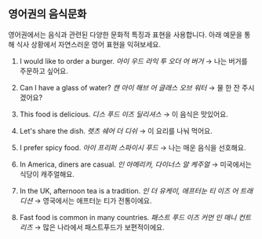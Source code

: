 ## 영어권의 음식문화

영어권에서는 음식과 관련된 다양한 문화적 특징과 표현을 사용합니다. 아래 예문을 통해 식사 상황에서 자연스러운 영어 표현을 익혀보세요.

1. I would like to order a burger.
   *아이 우드 라익 투 오더 어 버거*
   → 나는 버거를 주문하고 싶어요.

2. Can I have a glass of water?
   *캔 아이 해브 어 글래스 오브 워터*
   → 물 한 잔 주시겠어요?

3. This food is delicious.
   *디스 푸드 이즈 딜리셔스*
   → 이 음식은 맛있어요.

4. Let's share the dish.
   *렛츠 쉐어 더 디쉬*
   → 이 요리를 나눠 먹어요.

5. I prefer spicy food.
   *아이 프리퍼 스파이시 푸드*
   → 나는 매운 음식을 선호해요.

6. In America, diners are casual.
   *인 아메리카, 다이너스 알 케주얼*
   → 미국에서는 식당이 캐주얼해요.

7. In the UK, afternoon tea is a tradition.
   *인 더 유케이, 애프터눈 티 이즈 어 트래디션*
   → 영국에서는 애프터눈 티가 전통이에요.

8. Fast food is common in many countries.
   *패스트 푸드 이즈 커먼 인 매니 컨트리즈*
   → 많은 나라에서 패스트푸드가 보편적이에요.